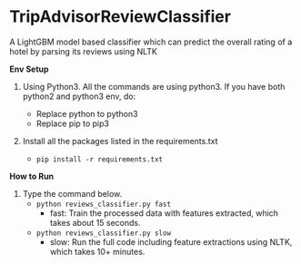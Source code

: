 # TripAdvisorReviewClassifier
A LightGBM model based classifier which can predict the overall rating of a hotel by parsing its reviews using NLTK

**Env Setup**
1. Using Python3. All the commands are using python3. If you have both python2 and python3 env, do:
   * Replace python to python3
   * Replace pip to pip3

2. Install all the packages listed in the requirements.txt
   * `pip install -r requirements.txt`

**How to Run**
1. Type the command below.
   * `python reviews_classifier.py fast`
      * fast: Train the processed data with features extracted, which takes about 15 seconds.
   * `python reviews_classifier.py slow`
      * slow: Run the full code including feature extractions using NLTK, which takes 10+ minutes.
